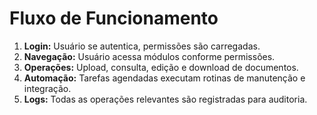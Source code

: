 # Fluxo de Funcionamento

1. **Login:** Usuário se autentica, permissões são carregadas.
2. **Navegação:** Usuário acessa módulos conforme permissões.
3. **Operações:** Upload, consulta, edição e download de documentos.
4. **Automação:** Tarefas agendadas executam rotinas de manutenção e integração.
5. **Logs:** Todas as operações relevantes são registradas para auditoria.
